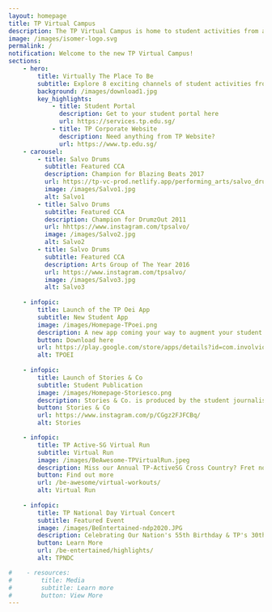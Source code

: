 ```yaml
---
layout: homepage
title: TP Virtual Campus
description: The TP Virtual Campus is home to student activities from all across TP!
image: /images/isomer-logo.svg
permalink: /
notification: Welcome to the new TP Virtual Campus!
sections:
    - hero:
        title: Virtually The Place To Be
        subtitle: Explore 8 exciting channels of student activities from all around TP!<br> Be Involved | Be Entertained | Be Awesome | Be Caring | Be Connected | Be Travelling | Be Creative | Be Updated
        background: /images/download1.jpg
        key_highlights:
            - title: Student Portal
              description: Get to your student portal here
              url: https://services.tp.edu.sg/
            - title: TP Corporate Website
              description: Need anything from TP Website?
              url: https://www.tp.edu.sg/
    - carousel:
        - title: Salvo Drums
          subtitle: Featured CCA
          description: Champion for Blazing Beats 2017
          url: https://tp-vc-prod.netlify.app/performing_arts/salvo_drums/
          image: /images/Salvo1.jpg  
          alt: Salvo1
        - title: Salvo Drums
          subtitle: Featured CCA
          description: Champion for DrumzOut 2011
          url: hhttps://www.instagram.com/tpsalvo/
          image: /images/Salvo2.jpg
          alt: Salvo2
        - title: Salvo Drums
          subtitle: Featured CCA
          description: Arts Group of The Year 2016
          url: https://www.instagram.com/tpsalvo/
          image: /images/Salvo3.jpg
          alt: Salvo3
           
    - infopic:
        title: Launch of the TP Oei App
        subtitle: New Student App
        image: /images/Homepage-TPoei.png
        description: A new app coming your way to augment your student experience!
        button: Download here
        url: https://play.google.com/store/apps/details?id=com.involvio.tpoei.src
        alt: TPOEI
    
    - infopic:
        title: Launch of Stories & Co
        subtitle: Student Publication
        image: /images/Homepage-Storiesco.png
        description: Stories & Co. is produced by the student journalists from the Diploma in Communications & Media Management from Temasek Polytechnic’s School of Business. The publication covers campus news, as well as youth-related trends and issues – for youths, by youths! Just click 🖱 on the link below to watch the first story!
        button: Stories & Co
        url: https://www.instagram.com/p/CGgz2FJFCBq/
        alt: Stories

    - infopic:
        title: TP Active-SG Virtual Run
        subtitle: Virtual Run
        image: /images/BeAwesome-TPVirtualRun.jpeg
        description: Miss our Annual TP-ActiveSG Cross Country? Fret not! This year we'll be taking our cross country virtual and it will be our very FIRST EDITION OF TP-ACTIVESG VIRTUAL RUN 2020, happening from 14 Nov to 27 Nov!🏅🏅
        button: Find out more
        url: /be-awesome/virtual-workouts/
        alt: Virtual Run
   
    - infopic:
        title: TP National Day Virtual Concert
        subtitle: Featured Event
        image: /images/BeEntertained-ndp2020.JPG
        description: Celebrating Our Nation's 55th Birthday & TP's 30th Anniversary!
        button: Learn More
        url: /be-entertained/highlights/
        alt: TPNDC

#    - resources:
#        title: Media
#        subtitle: Learn more
#        button: View More
---
```

